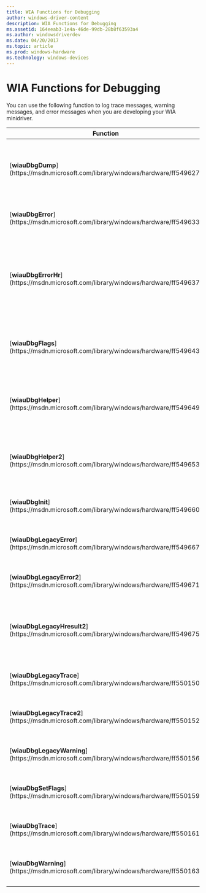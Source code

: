 ```yaml
---
title: WIA Functions for Debugging
author: windows-driver-content
description: WIA Functions for Debugging
ms.assetid: 164eeab3-1e4a-46de-99db-28b8f63593a4
ms.author: windowsdriverdev
ms.date: 04/20/2017
ms.topic: article
ms.prod: windows-hardware
ms.technology: windows-devices
---
```


# WIA Functions for Debugging





You can use the following function to log trace messages, warning messages, and error messages when you are developing your WIA minidriver.

<table>
<colgroup>
<col width="50%" />
<col width="50%" />
</colgroup>
<thead>
<tr class="header">
<th>Function</th>
<th>Description</th>
</tr>
</thead>
<tbody>
<tr class="odd">
<td><p>[<strong>wiauDbgDump</strong>](https://msdn.microsoft.com/library/windows/hardware/ff549627)</p></td>
<td><p>Logs a message containing one or more data values.</p></td>
</tr>
<tr class="even">
<td><p>[<strong>wiauDbgError</strong>](https://msdn.microsoft.com/library/windows/hardware/ff549633)</p></td>
<td><p>Logs an error message.</p></td>
</tr>
<tr class="odd">
<td><p>[<strong>wiauDbgErrorHr</strong>](https://msdn.microsoft.com/library/windows/hardware/ff549637)</p></td>
<td><p>Logs a message containing an HRESULT and its error message string.</p></td>
</tr>
<tr class="even">
<td><p>[<strong>wiauDbgFlags</strong>](https://msdn.microsoft.com/library/windows/hardware/ff549643)</p></td>
<td><p>Determines whether a particular debugging flag is set.</p></td>
</tr>
<tr class="odd">
<td><p>[<strong>wiauDbgHelper</strong>](https://msdn.microsoft.com/library/windows/hardware/ff549649)</p></td>
<td><p>Formats a message and writes it to a log file or the debugger.</p></td>
</tr>
<tr class="even">
<td><p>[<strong>wiauDbgHelper2</strong>](https://msdn.microsoft.com/library/windows/hardware/ff549653)</p></td>
<td><p>Writes a message to a log file, or debugger, or both.</p></td>
</tr>
<tr class="odd">
<td><p>[<strong>wiauDbgInit</strong>](https://msdn.microsoft.com/library/windows/hardware/ff549660)</p></td>
<td><p>Initializes WIA debugging.</p></td>
</tr>
<tr class="even">
<td><p>[<strong>wiauDbgLegacyError</strong>](https://msdn.microsoft.com/library/windows/hardware/ff549667)</p></td>
<td><p>Logs an error message.</p></td>
</tr>
<tr class="odd">
<td><p>[<strong>wiauDbgLegacyError2</strong>](https://msdn.microsoft.com/library/windows/hardware/ff549671)</p></td>
<td><p>Logs an error message.</p></td>
</tr>
<tr class="even">
<td><p>[<strong>wiauDbgLegacyHresult2</strong>](https://msdn.microsoft.com/library/windows/hardware/ff549675)</p></td>
<td><p>Logs a default message containing an HRESULT.</p></td>
</tr>
<tr class="odd">
<td><p>[<strong>wiauDbgLegacyTrace</strong>](https://msdn.microsoft.com/library/windows/hardware/ff550150)</p></td>
<td><p>Logs a trace message.</p></td>
</tr>
<tr class="even">
<td><p>[<strong>wiauDbgLegacyTrace2</strong>](https://msdn.microsoft.com/library/windows/hardware/ff550152)</p></td>
<td><p>Logs a trace message.</p></td>
</tr>
<tr class="odd">
<td><p>[<strong>wiauDbgLegacyWarning</strong>](https://msdn.microsoft.com/library/windows/hardware/ff550156)</p></td>
<td><p>Logs a warning message.</p></td>
</tr>
<tr class="even">
<td><p>[<strong>wiauDbgSetFlags</strong>](https://msdn.microsoft.com/library/windows/hardware/ff550159)</p></td>
<td><p>Sets debugging flags.</p></td>
</tr>
<tr class="odd">
<td><p>[<strong>wiauDbgTrace</strong>](https://msdn.microsoft.com/library/windows/hardware/ff550161)</p></td>
<td><p>Logs a trace message.</p></td>
</tr>
<tr class="even">
<td><p>[<strong>wiauDbgWarning</strong>](https://msdn.microsoft.com/library/windows/hardware/ff550163)</p></td>
<td><p>Logs a warning message.</p></td>
</tr>
</tbody>
</table>

 

 

 




